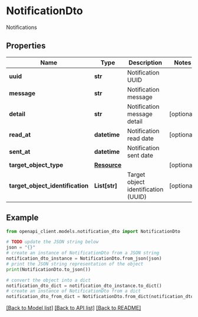 # NotificationDto

Notifications

## Properties

Name | Type | Description | Notes
------------ | ------------- | ------------- | -------------
**uuid** | **str** | Notification UUID | 
**message** | **str** | Notification message | 
**detail** | **str** | Notification message detail | [optional] 
**read_at** | **datetime** | Notification read date | [optional] 
**sent_at** | **datetime** | Notification sent date | 
**target_object_type** | [**Resource**](Resource.md) |  | [optional] 
**target_object_identification** | **List[str]** | Target object identification (UUID) | [optional] 

## Example

```python
from openapi_client.models.notification_dto import NotificationDto

# TODO update the JSON string below
json = "{}"
# create an instance of NotificationDto from a JSON string
notification_dto_instance = NotificationDto.from_json(json)
# print the JSON string representation of the object
print(NotificationDto.to_json())

# convert the object into a dict
notification_dto_dict = notification_dto_instance.to_dict()
# create an instance of NotificationDto from a dict
notification_dto_from_dict = NotificationDto.from_dict(notification_dto_dict)
```
[[Back to Model list]](../README.md#documentation-for-models) [[Back to API list]](../README.md#documentation-for-api-endpoints) [[Back to README]](../README.md)


